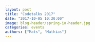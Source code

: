 ```yaml
---
layout: post
title: "Codetalks 2017"
date: "2017-10-05 10:30:00"
image: blog-header/spring-io-header.jpg
categories: events
authors: ["Mats", "Mathias"]
---
```


<style>

.twitter-tweet {
  margin: auto;
}
</style>
